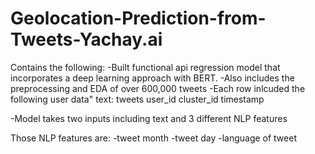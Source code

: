 # Geolocation-Prediction-from-Tweets-Yachay.ai
Contains the following:
-Built functional api regression model that incorporates a deep learning approach with BERT.
-Also includes the preprocessing and EDA of over 600,000 tweets 
-Each row inlcuded the following user data"
text: tweets
user_id
cluster_id
timestamp

-Model takes two inputs including text and 3 different NLP features

Those NLP features are:
-tweet month
-tweet day
-language of tweet

